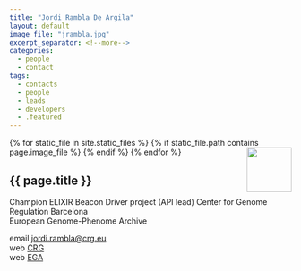 ```yaml
---
title: "Jordi Rambla De Argila"
layout: default
image_file: "jrambla.jpg"
excerpt_separator: <!--more-->
categories:
  - people
  - contact
tags:
  - contacts
  - people
  - leads
  - developers
  - .featured
---
```


{% for static_file in site.static_files %}
  {% if static_file.path contains page.image_file %}
<img style="float: right; width: 80px;" src="{{ static_file.path | relative_url}}" />
  {% endif %}
{% endfor %}

## {{ page.title }}

Champion ELIXIR Beacon Driver project (API lead)
Center for Genome Regulation Barcelona  
European Genome-Phenome Archive  

<!--more-->

email [jordi.rambla@crg.eu](mailto:jordi.rambla@crg.eu)  
web [CRG](https://www.crg.eu/en/programmes-groups/ega-team)  
web [EGA](https://ega-archive.org/about/people)

